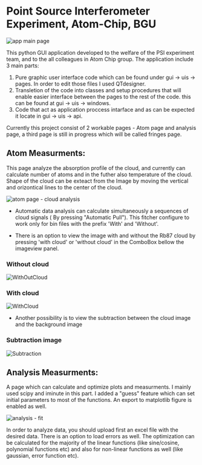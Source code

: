 # Point Source Interferometer Experiment, Atom-Chip, BGU

![app main page](https://user-images.githubusercontent.com/73799544/152674545-deaf0b2e-a4f3-4eee-b194-1a127044f751.jpg)

This python GUI application developed to the welfare of the PSI experiment team, and to the all colleagues in Atom Chip group.
The application include 3 main parts: 
1)  Pure graphic user interface code which can be found under gui -> uis -> pages. In order to edit those files I used QTdesigner.
2)  Transletion of the code into classes and setup procedures that will enable easier interface between the pages to the rest of the code.
    this can be found at gui -> uis -> windows.
3)  Code that act as application proccess intarface and as can be expected it locate in gui -> uis -> api.

Currently this project consist of 2 workable pages - Atom page and analysis page, a third page is still in progress which will be called fringes page.

## Atom Measurments:
This page analyze the absorption profile of the cloud, and currently can calculate number of atoms and in the futher also temperature of the cloud. Shape of the cloud can be exteact from the Image by moving the vertical and orizontical lines to the center of the cloud.

![atom page - cloud analysis](https://user-images.githubusercontent.com/73799544/152674702-e371646e-231f-4a29-bbd6-9e7116d6a196.jpg)

* Automatic data analysis can calculate simultaneously a sequences of cloud signals ( By pressing "Automatic Pull").  This fitcher configure to work only for bin files with the prefix 'With' and 'Without'.

* There is an option to view the image with and without the Rb87 cloud by pressing 'with cloud' or 'without cloud' in the ComboBox bellow the imageview panel.
 ### Without cloud
![WithOutCloud](https://user-images.githubusercontent.com/73799544/152674946-00b59158-bbc0-46ca-9afb-fc1990dce4ea.jpg)

### With cloud
![WithCloud](https://user-images.githubusercontent.com/73799544/152674974-eb9cda88-0aa9-4956-a530-51d01175ca53.jpg)


* Another possibility is to view the subtraction between the cloud image and the background image 
### Subtraction image
![Subtraction](https://user-images.githubusercontent.com/73799544/152675010-236bb6c3-904c-4fcd-8397-26e558274731.jpg)
 
    
## Analysis Measurments:
A page which can calculate and optimize plots and measurments. I mainly used scipy and iminute in this part. I added a "guess" feature which can set initial parameters to most of the functions. An export to matplotlib figure is enabled as well.

![analysis - fit](https://user-images.githubusercontent.com/73799544/152676090-5e7c6f2a-11cf-408f-a410-b4c01b7b1228.jpg)

In order to analyze data, you should upload first an excel file with the desired data. There is an option to load errors as well. The optimization can be calculated for the majority of the linear functions (like sine/cosine, polynomial functions etc) and also for non-linear functions as well (like gaussian, error function etc).
